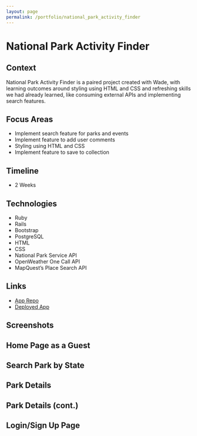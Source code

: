 ```yaml
---
layout: page
permalink: /portfolio/national_park_activity_finder
---
```


# National Park Activity Finder

## Context

National Park Activity Finder is a paired project created with Wade, with learning outcomes around styling using HTML and CSS and refreshing skills we had already learned, like consuming external APIs and implementing search features.

## Focus Areas

- Implement search feature for parks and events
- Implement feature to add user comments
- Styling using HTML and CSS
- Implement feature to save to collection

## Timeline
- 2 Weeks

## Technologies
- Ruby
- Rails
- Bootstrap
- PostgreSQL
- HTML
- CSS
- National Park Service API
- OpenWeather One Call API
- MapQuest’s Place Search API

## Links
- [App Repo](https://github.com/arnaldoaparicio/NP_Activity_Finder)
- [Deployed App](https://national-park-events-finder.fly.dev/)

## Screenshots

## Home Page as a Guest
## Search Park by State
## Park Details
## Park Details (cont.)
## Login/Sign Up Page
